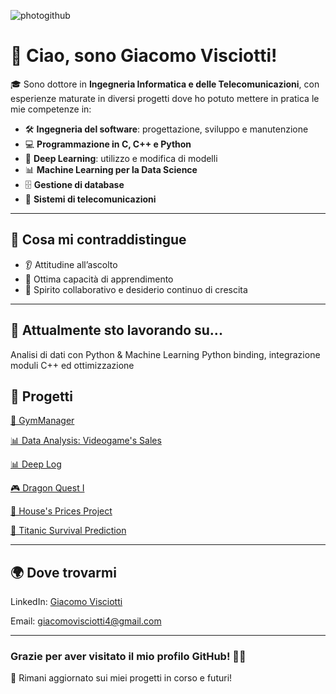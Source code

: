 ![photogithub](https://github.com/user-attachments/assets/ab655210-45ea-4927-8f3c-067c6513e37e)


# 👋 Ciao, sono Giacomo Visciotti!

🎓 Sono dottore in **Ingegneria Informatica e delle Telecomunicazioni**, con esperienze maturate in diversi progetti dove ho potuto mettere in pratica le mie competenze in:

- 🛠️ **Ingegneria del software**: progettazione, sviluppo e manutenzione
- 💻 **Programmazione in **C**, **C++** e **Python****
- 🧠 **Deep Learning**: utilizzo e modifica di modelli
- 📊 **Machine Learning per la Data Science**
- 🗄️ **Gestione di database**
- 📡 **Sistemi di telecomunicazioni**

---

## 🧠 Cosa mi contraddistingue

- 👂 Attitudine all’ascolto
- 🚀 Ottima capacità di apprendimento
- 🤝 Spirito collaborativo e desiderio continuo di crescita

---

## 🌱 Attualmente sto lavorando su...

Analisi di dati con Python & Machine Learning
Python binding, integrazione moduli C++ ed ottimizzazione

## 🧠 Progetti

[💪 GymManager](https://github.com/JacobHess03/Progetto-di-Gruppo-8)

[📊 Data Analysis: Videogame's Sales](https://github.com/JacobHess03/Analisi_Database)

[📊 Deep Log](https://github.com/JacobHess03/Thesis-Work)

[🎮 Dragon Quest I](https://github.com/JacobHess03/Dragon-Quest-I)

[🏡 House's Prices Project](https://github.com/JacobHess03/ML-House-s-Prices)

[🚢 Titanic Survival Prediction](https://github.com/JacobHess03/ML-Titanic)


---


## 🌍 Dove trovarmi

LinkedIn: [Giacomo Visciotti](https://www.linkedin.com/in/giacomo-visciotti-132848230)

Email: [giacomovisciotti4@gmail.com](giacomovisciotti4@gmail.com)

---

### Grazie per aver visitato il mio profilo GitHub! 👨‍💻  
📌 Rimani aggiornato sui miei progetti in corso e futuri!

